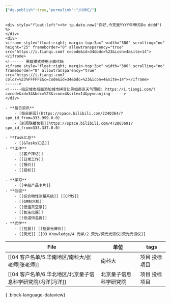 ```yaml
---
{"dg-publish":true,"permalink":"/HOME/"}
---
```



```ad-flex
<div style="float:left"><%+ tp.date.now("你好,今天是YYYY年MM月Do dddd") %>
</div>
<div>
<iframe style="float:right; margin-top:3px" width="300" scrolling="no" height="25" frameborder="0" allowtransparency="true" src="https://i.tianqi.com? c=code&id=34&bdc=%23&icon=4&site=14"></iframe>
<!------ 黑暗模式使用小面代码
<iframe style="float:right; margin-top:3px" width="300" scralling="no" frameborder="0" allowtransparency="true"
src="https://i.tiangi.com?color=%23%FFFFFE&c=code&id=34&bdc=%23&icon=4&site=14"></iframe>
------>
<!-----指定城市后面添加城市拼音比例如南京天气预报: https://i.tiangi.com/?c=code&id=34&bdc=%23&icon=4&site=14&py=nanjing------>
</div>
```


```ad-kanban
- **每日资讯**
	- [每日新闻](https://space.bilibili.com/2240364/?spm_id_from=333.999.0.0)
	- [新闻联播快看](https://space.bilibili.com/472803691?spm_id_from=333.337.0.0)
```
```ad-kanban
- **Task汇总**
	- [[&Tasks汇总]]
- **工作**
	- [[客户拜访]]
	- [[日常工作]]
	- [[报价]]
	- [[投标]]
```

```ad-kanban
- **学习**
	- [[中船产品卡片]]
- **低温**
	- [[综合物性测量系统]] [[CPMS]]
	- [[GM制冷机]]
	- [[低温真空泵]]
	- [[氦液化器]]
	- [[低温恒温器]]
- **光学**
	- [[拉曼]] [[拉曼光谱仪]] 
	- [[荧光]] [[03 Knowledge/4 光学/2.荧光/荧光光谱仪|荧光光谱仪]]
```

| File                                     | 单位          | tags    |
| ---------------------------------------- | ----------- | ------- |
| [[04 客户名单/5.华南地区/南科大/张老师\|张老师]]       | 南科大         | 项目 投标项目 |
| [[04 客户名单/6.华北地区/北京量子信息科学研究院/冯洋\|冯洋]] | 北京量子信息科学研究院 | 项目 投标项目 |

{ .block-language-dataview}





